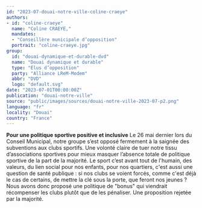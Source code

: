 ```yaml
---
id: "2023-07-douai-notre-ville-coline-craeye"
authors:
- id: "coline-craeye"
  name: "Coline CRAEYE,"
  mandates: 
  - "Conseillère municipale d’opposition"
  portrait: "coline-craeye.jpg"
group:
  id: "douai-dynamique-et-durable-dvd"
  name: "Douai dynamique et durable"
  type: "Élus d’opposition"
  party: "Alliance LReM-Modem"
  abbr: "DVD"
  logo: "default.svg"
date: "2023-07-01T00:00:00Z"
publication: "douai-notre-ville"
source: "public/images/sources/douai-notre-ville-2023-07-p2.png"
language: "fr"
locality: "Douai"
country: "France"
---
```


**Pour une politique sportive positive et inclusive**
Le 26 mai dernier lors du Conseil Municipal, notre groupe s’est opposé fermement à la saignée des subventions aux clubs sportifs. Une volonté claire de tuer notre tissu d’associations sportives pour mieux masquer l’absence totale de politique sportive de la part de la majorité.
Le sport c’est avant tout de l'humain, des valeurs, du lien social pour nos enfants, pour nos quartiers, c'est aussi une question de santé publique : si nos clubs se voient forcés, comme c'est déjà le cas de certains, de mettre la clé sous la porte, que feront nos jeunes ?
Nous avons donc proposé une politique de "bonus" qui viendrait récompenser les clubs plutôt que de les pénaliser.
Une proposition rejetée par la majorité.
